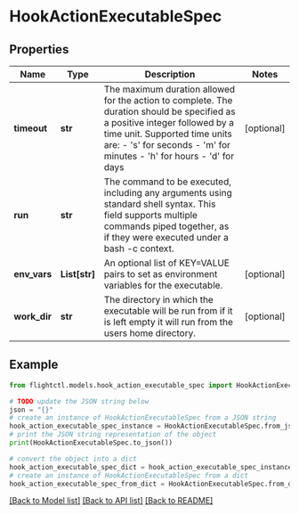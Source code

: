 # HookActionExecutableSpec


## Properties

Name | Type | Description | Notes
------------ | ------------- | ------------- | -------------
**timeout** | **str** | The maximum duration allowed for the action to complete. The duration should be specified as a positive integer followed by a time unit. Supported time units are: - &#39;s&#39; for seconds - &#39;m&#39; for minutes - &#39;h&#39; for hours - &#39;d&#39; for days  | [optional] 
**run** | **str** | The command to be executed, including any arguments using standard shell syntax. This field supports multiple commands piped together, as if they were executed under a bash -c context. | 
**env_vars** | **List[str]** | An optional list of KEY&#x3D;VALUE pairs to set as environment variables for the executable. | [optional] 
**work_dir** | **str** | The directory in which the executable will be run from if it is left empty it will run from the users home directory. | [optional] 

## Example

```python
from flightctl.models.hook_action_executable_spec import HookActionExecutableSpec

# TODO update the JSON string below
json = "{}"
# create an instance of HookActionExecutableSpec from a JSON string
hook_action_executable_spec_instance = HookActionExecutableSpec.from_json(json)
# print the JSON string representation of the object
print(HookActionExecutableSpec.to_json())

# convert the object into a dict
hook_action_executable_spec_dict = hook_action_executable_spec_instance.to_dict()
# create an instance of HookActionExecutableSpec from a dict
hook_action_executable_spec_from_dict = HookActionExecutableSpec.from_dict(hook_action_executable_spec_dict)
```
[[Back to Model list]](../README.md#documentation-for-models) [[Back to API list]](../README.md#documentation-for-api-endpoints) [[Back to README]](../README.md)



